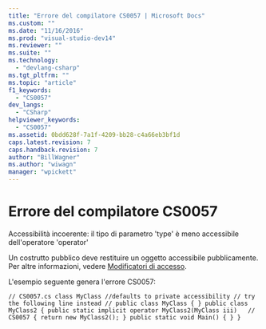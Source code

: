 ```yaml
---
title: "Errore del compilatore CS0057 | Microsoft Docs"
ms.custom: ""
ms.date: "11/16/2016"
ms.prod: "visual-studio-dev14"
ms.reviewer: ""
ms.suite: ""
ms.technology: 
  - "devlang-csharp"
ms.tgt_pltfrm: ""
ms.topic: "article"
f1_keywords: 
  - "CS0057"
dev_langs: 
  - "CSharp"
helpviewer_keywords: 
  - "CS0057"
ms.assetid: 0bdd628f-7a1f-4209-bb28-c4a66eb3bf1d
caps.latest.revision: 7
caps.handback.revision: 7
author: "BillWagner"
ms.author: "wiwagn"
manager: "wpickett"
---
```

# Errore del compilatore CS0057
Accessibilità incoerente: il tipo di parametro 'type' è meno accessibile dell'operatore 'operator'  
  
 Un costrutto pubblico deve restituire un oggetto accessibile pubblicamente. Per altre informazioni, vedere [Modificatori di accesso](/dotnet/csharp/programming-guide/classes-and-structs/access-modifiers).  
  
 L'esempio seguente genera l'errore CS0057:  
  
```  
// CS0057.cs class MyClass //defaults to private accessibility // try the following line instead // public class MyClass { } public class MyClass2 { public static implicit operator MyClass2(MyClass iii)   // CS0057 { return new MyClass2(); } public static void Main() { } }  
```